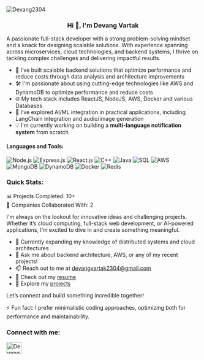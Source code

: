 <p align="left"> <img src="https://komarev.com/ghpvc/?username=Devang2304&label=Profile%20views&color=0e75b6&style=flat" alt="Devang2304" /> </p>

<h3 align="center">Hi 👋, I'm Devang Vartak</h3>
A passionate full-stack developer with a strong problem-solving mindset and a knack for designing scalable solutions. With experience spanning across microservices, cloud technologies, and backend systems, I thrive on tackling complex challenges and delivering impactful results.

- 🚀 I’ve built scalable backend solutions that optimize performance and reduce costs through data analysis and architecture improvements
- 🛠️ I'm passionate about using cutting-edge technologies like AWS and DynamoDB to optimize performance and reduce costs
- 🌐 My tech stack includes ReactJS, NodeJS, AWS, Docker and various Databases
- 🤖 I’ve explored AI/ML integration in practical applications, including LangChain integration and audio/image generation
- 💡 I'm currently working on building a **multi-language notification system** from scratch



#### Languages and Tools:
![Node.js](https://img.shields.io/badge/Node.js-339933?style=flat&logo=nodedotjs&logoColor=white) 
![Express.js](https://img.shields.io/badge/Express.js-000000?style=flat&logo=express&logoColor=white) 
![React.js](https://img.shields.io/badge/React.js-61DAFB?style=flat&logo=react&logoColor=black) 
![C++](https://img.shields.io/badge/C%2B%2B-00599C?style=flat&logo=cplusplus&logoColor=white) 
![Java](https://img.shields.io/badge/Java-007396?style=flat&logo=java&logoColor=white) 
![SQL](https://img.shields.io/badge/SQL-4479A1?style=flat&logo=sqlite&logoColor=white) 
![AWS](https://img.shields.io/badge/AWS-232F3E?style=flat&logo=amazonaws&logoColor=white) 
![MongoDB](https://img.shields.io/badge/MongoDB-47A248?style=flat&logo=mongodb&logoColor=white) 
![DynamoDB](https://img.shields.io/badge/DynamoDB-4053D6?style=flat&logo=amazondynamodb&logoColor=white) 
![Docker](https://img.shields.io/badge/Docker-2496ED?style=flat&logo=docker&logoColor=white) 
![Redis](https://img.shields.io/badge/Redis-DC382D?style=flat&logo=redis&logoColor=white)



<h3 align="left">Quick Stats:</h3>
<p align="left">
📊 Projects Completed: 10+<br>
🏢 Companies Collaborated With: 2
</p> 

I'm always on the lookout for innovative ideas and challenging projects. Whether it’s cloud computing, full-stack web development, or AI-powered applications, I’m excited to dive in and create something meaningful.

- 🌱 Currently expanding my knowledge of distributed systems and cloud architectures
- 💬 Ask me about backend architecture, AWS, or any of my recent projects!
- 📫 Reach out to me at devangvartak2304@gmail.com
- 📄 Check out my [resume](https://drive.google.com/file/d/1hoOz34lFU56-M50o_AB8sen5k1Zj_pQa/view?usp=drive_link)
- 🔗 Explore my [projects](https://github.com/Devang2304?tab=repositories)

Let’s connect and build something incredible together!

⚡ Fun fact: I prefer minimalistic coding approaches, optimizing both for performance and maintainability.

<h3 align="left">Connect with me:</h3>
<p align="left">
 
<a href="https://www.linkedin.com/in/devang230403/" target="blank"><img align="center" src="https://raw.githubusercontent.com/rahuldkjain/github-profile-readme-generator/master/src/images/icons/Social/linked-in-alt.svg" alt="DevangVartak" height="30" width="40" /></a>
 
</p>

